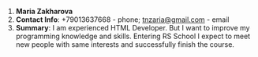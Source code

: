1. **Maria Zakharova**
2. **Contact Info**: +79013637668 - phone; [tnzaria@gmail.com](mailto:tnzaria@gmail.com) - email
3. **Summary**: I am experienced HTML Developer. But I want to improve my programming knowledge and skills. Entering RS School I expect to meet new people with same interests and successfully finish the course.
